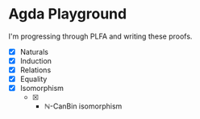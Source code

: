 # Agda Playground

I'm progressing through PLFA and writing these proofs.

* [x] Naturals
* [x] Induction
* [x] Relations
* [x] Equality
* [x] Isomorphism
  * [x] + ℕ-CanBin isomorphism
